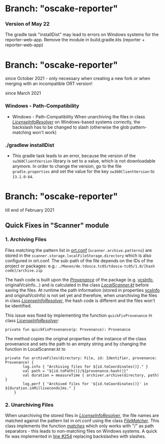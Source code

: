 # Branch: "oscake-reporter"
### Version of May 22
The gradle task "installDist" may lead to errors on Windows systems for the reporter-web-app. Remove  the module in build.gradle.kts (reporter + reporter-web-app)

# Branch: "oscake-reporter"
since October 2021 - only necessary when creating a new fork or when merging with an incompatible ORT version!

since March 2021

### Windows - Path-Compatibility
* Windows - Path-Compatibility
When unarchiving the files in class [*LicenseInfoResolver*](https://github.com/telekom/ort/blob/oscake-reporter/model/src/main/kotlin/licenses/LicenseInfoResolver.kt#L226) on Windows-based systems correctly, the backslash has to be changed to slash (otherwise the glob pattern-matching won't work)

### ./gradlew installDist
* This gradle task leads to an error, because the version of the ` sw360ClientVersion` library is set to a value, which is not downloadable anymore. In order to change the version, go to the file `gradle.properties` and set the value for the key `sw360ClientVersion` to `13.1.0-64`. 

# Branch: "oscake-reporter"
till end of February 2021

## Quick Fixes in "Scanner" module
### 1. Archiving Files
Files matching the pattern list in [ort.conf](./examples/versionMay2022/ort.conf) (`scanner.archive.patterns`) are stored in the `scanner.storage.localFileStorage.directory` which is also configured in ort.conf. The sub-path of the file depends on the IDs of the project or packages: e.g.: `./Maven/de.tdosca.tc05/tdosca-tc05/1.0/[hash code]/archive.zip`

The hash code is built upon the [*Provenance*](https://github.com/telekom/ort/blob/oscake-reporter/model/src/main/kotlin/Provenance.kt) of the package (e.g. [vcsInfo](https://github.com/telekom/ort/blob/oscake-reporter/model/src/main/kotlin/VcsInfo.kt), originalVcsInfo...) and is calculated in the class [*LocalScanner.kt*](https://github.com/telekom/ort/blob/oscake-reporter/scanner/src/main/kotlin/LocalScanner.kt#L428) before saving the files. At runtime the path information (stored in properties [vcsInfo](https://github.com/telekom/ort/blob/oscake-reporter/model/src/main/kotlin/VcsInfo.kt) and originalVcsInfo) is not set yet and therefore, when unarchiving the files in class [*LicenseInfoResolver*](https://github.com/telekom/ort/blob/oscake-reporter/model/src/main/kotlin/licenses/LicenseInfoResolver.kt#L213), the hash code is different and the files won't be identified.

This issue was fixed by implementing the function `quickFixProvenance` in class [*LicenseInfoResolver*](https://github.com/telekom/ort/blob/oscake-reporter/model/src/main/kotlin/licenses/LicenseInfoResolver.kt#L257):

```private fun quickFixProvenance(p: Provenance): Provenance```

The method copies the original properties of the instance of the class provenance and sets the path to an empty string and by changing the function in LocalScanner.kt to

```
private fun archiveFiles(directory: File, id: Identifier, provenance: Provenance) {
        log.info { "Archiving files for ${id.toCoordinates()}." }
        val path = "${id.toPath()}/${provenance.hash()}"
        val duration = measureTime { archiver.archive(directory, path) }
        log.perf { "Archived files for '${id.toCoordinates()}' in ${duration.inMilliseconds}ms." }
    }
```

### 2. Unarchiving Files
When unarchiving the stored files in [*LicenseInfoResolver*](https://github.com/telekom/ort/blob/oscake-reporter/model/src/main/kotlin/licenses/LicenseInfoResolver.kt#L254), the file names are matched against the pattern list in ort.conf using the class [*FileMatcher*](https://github.com/telekom/ort/blob/oscake-reporter/utils/src/main/kotlin/FileMatcher.kt). This class implements the function [*matches*](https://github.com/telekom/ort/blob/oscake-reporter/utils/src/main/kotlin/FileMatcher.kt#L50) which only works with "/" as path separators - this leads to non-matching files on Windows systems. A quick fix was implemented in [line #254](https://github.com/telekom/ort/blob/oscake-reporter/model/src/main/kotlin/licenses/LicenseInfoResolver.kt#L254) replacing backslashes with slashes.

